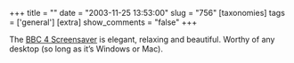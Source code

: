 +++
title = ""
date = "2003-11-25 13:53:00"
slug = "756"
[taxonomies]
tags = ['general']
[extra]
show_comments = "false"
+++

The [BBC 4 Screensaver](http://www.bbc.co.uk/bbcfour/screensaver/) is elegant, relaxing and beautiful. Worthy of any desktop (so long as it’s Windows or Mac).
